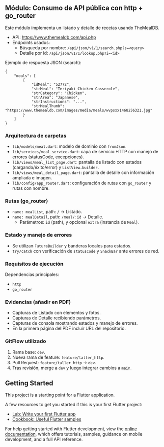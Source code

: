 ## Módulo: Consumo de API pública con http + go_router

Este módulo implementa un listado y detalle de recetas usando TheMealDB.

- API: https://www.themealdb.com/api.php
- Endpoints usados:
	- Búsqueda por nombre: `/api/json/v1/1/search.php?s=<query>`
	- Detalle por id: `/api/json/v1/1/lookup.php?i=<id>`

Ejemplo de respuesta JSON (search):

```
{
	"meals": [
		{
			"idMeal": "52772",
			"strMeal": "Teriyaki Chicken Casserole",
			"strCategory": "Chicken",
			"strArea": "Japanese",
			"strInstructions": "...",
			"strMealThumb": "https://www.themealdb.com/images/media/meals/wvpsxx1468256321.jpg"
		}
	]
}
```

### Arquitectura de carpetas

- `lib/models/meal.dart`: modelo de dominio con `fromJson`.
- `lib/services/meal_service.dart`: capa de servicio HTTP con manejo de errores (statusCode, excepciones).
- `lib/views/meal_list_page.dart`: pantalla de listado con estados (cargando/éxito/error) y `ListView.builder`.
- `lib/views/meal_detail_page.dart`: pantalla de detalle con información ampliada e imagen.
- `lib/config/app_router.dart`: configuración de rutas con `go_router` y rutas con nombre.

### Rutas (go_router)

- `name: mealList`, path: `/` → Listado.
- `name: mealDetail`, path: `/meal/:id` → Detalle.
	- Parámetros: `id` (path), y opcional `extra` (instancia de `Meal`).

### Estado y manejo de errores

- Se utilizan `FutureBuilder` y banderas locales para estados.
- `try/catch` con verificación de `statusCode` y `SnackBar` ante errores de red.

### Requisitos de ejecución

Dependencias principales:

- `http`
- `go_router`

### Evidencias (añadir en PDF)

- Capturas de Listado con elementos y fotos.
- Capturas de Detalle recibiendo parámetros.
- Capturas de consola mostrando estados y manejo de errores.
- En la primera página del PDF incluir URL del repositorio.

### GitFlow utilizado

1. Rama base: `dev`.
2. Nueva rama de feature: `feature/taller_http`.
3. Pull Request: `feature/taller_http` → `dev`.
4. Tras revisión, merge a `dev` y luego integrar cambios a `main`.


## Getting Started

This project is a starting point for a Flutter application.

A few resources to get you started if this is your first Flutter project:

- [Lab: Write your first Flutter app](https://docs.flutter.dev/get-started/codelab)
- [Cookbook: Useful Flutter samples](https://docs.flutter.dev/cookbook)

For help getting started with Flutter development, view the
[online documentation](https://docs.flutter.dev/), which offers tutorials,
samples, guidance on mobile development, and a full API reference.


